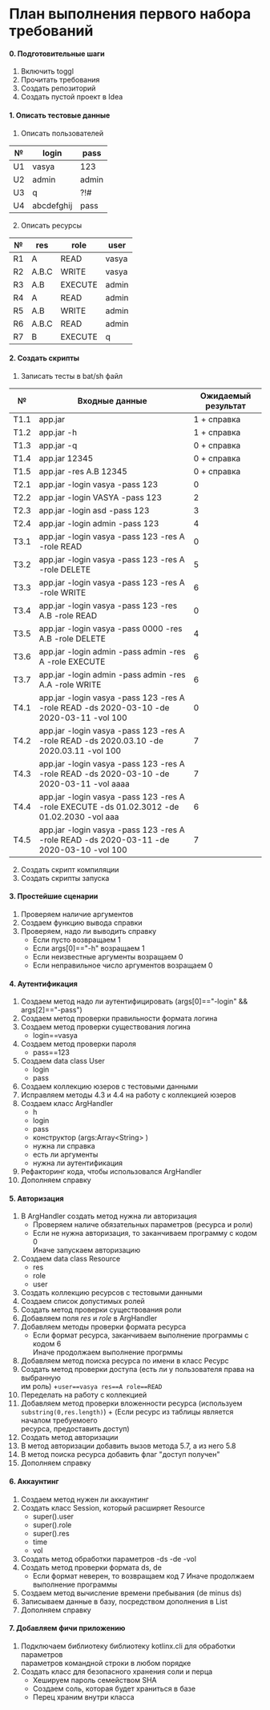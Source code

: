 # План выполнения первого набора требований

#### 0. Подготовительные шаги
1. Включить toggl
2. Прочитать требования
3. Создать репозиторий
4. Создать пустой проект в Idea

#### 1. Описать тестовые данные
1. Описать пользователей  
 
 № | login | pass 
 --- | --- | ---  
 U1 | vasya | 123  
 U2 | admin | admin  
 U3 | q | ?!#  
 U4 | abcdefghij | pass

2. Описать ресурсы  
 
 № | res | role | user
 --- | --- | --- | ---
 R1 | A | READ | vasya
 R2 | A.B.C | WRITE | vasya
 R3 | A.B | EXECUTE | admin
 R4 | A | READ | admin
 R5 | A.B | WRITE | admin
 R6 | A.B.C | READ | admin
 R7 | B | EXECUTE | q
 
#### 2. Создать скрипты
 1. Записать тесты в bat/sh файл
 
 № | Входные данные | Ожидаемый результат
  --- | --- | ---
 T1.1 | app.jar | 1 + справка
 T1.2 | app.jar -h | 1 + справка
 T1.3 | app.jar -q | 0 + справка
 Т1.4 | app.jar 12345 | 0 + справка
 T1.5 | app.jar -res A.B 12345 | 0 + справка
 T2.1 | app.jar -login vasya -pass 123 | 0
 T2.2 | app.jar -login VASYA -pass 123 | 2
 T2.3 | app.jar -login asd -pass 123 | 3
 T2.4 | app.jar -login admin -pass 123 | 4
 T3.1 | app.jar -login vasya -pass 123 -res A -role READ | 0
 T3.2 | app.jar -login vasya -pass 123 -res A -role DELETE | 5
 T3.3 | app.jar -login vasya -pass 123 -res A -role WRITE | 6
 T3.4 | app.jar -login vasya -pass 123 -res A.B -role READ | 0
 T3.5 | app.jar -login vasya -pass 0000 -res A.B -role DELETE | 4
 T3.6 | app.jar -login admin -pass admin -res A -role EXECUTE | 6
 T3.7 | app.jar -login admin -pass admin -res A.A -role WRITE | 6
 T4.1 | app.jar -login vasya -pass 123 -res A -role READ -ds 2020-03-10 -de 2020-03-11 -vol 100 | 0
 T4.2 | app.jar -login vasya -pass 123 -res A -role READ -ds 2020.03.10 -de 2020.03.11 -vol 100 | 7
 T4.3 | app.jar -login vasya -pass 123 -res A -role READ -ds 2020-03-10 -de 2020-03-11 -vol aaaa | 7
 T4.4 | app.jar -login vasya -pass 123 -res A -role EXECUTE -ds 01.02.3012 -de 01.02.2030 -vol aaa | 6
 T4.5 | app.jar -login vasya -pass 123 -res A -role READ -ds 2020-03-11 -de 2020-03-10 -vol 100 | 7
 
 2. Создать скрипт компиляции
 3. Создать скрипты запуска
 
 
 #### 3. Простейшие сценарии
 1. Проверяем наличие аргументов
 2. Создаем функцию вывода справки
 3. Проверяем, надо ли выводить справку 
    + Если пусто возвращаем 1
    + Если args[0]=="-h" возращаем 1
    + Если неизвестные аргументы возращаем 0
    + Если неправильное число аргументов возращаем 0
 
 #### 4. Аутентификация 
 1. Создаем метод надо ли аутентифицировать 
(args[0]=="-login" && args[2]=="-pass")
 2. Создаем метод проверки правильности формата логина
 3. Создаем метод проверки существования логина
     + login==vasya
 4. Создаем метод проверки пароля
     + pass==123
 5. Создаем data class User
     + login
     + pass
 6. Создаем коллекцию юзеров с тестовыми данными
 7. Исправляем методы 4.3 и 4.4 на работу с коллекцией юзеров
 8. Создаем класс ArgHandler
    + h
    + login
    + pass
    + конструктор (args:Array\<String\> )
    + нужна ли справка
    + есть ли аргументы
    + нужна ли аутентификация
 9. Рефакторинг кода, чтобы использовался ArgHandler
 10. Дополняем справку
 
 #### 5. Авторизация
 1. В ArgHandler создать метод нужна ли авторизация
    + Проверяем наличе обязательных параметров (ресурса и роли)
	+ Если не нужна авторизация, то заканчиваем программу с кодом 0  
	Иначе запускаем авторизацию
 3. Создаем data class Resource
    + res
    + role
    + user
 4. Создать коллекцию ресурсов с тестовыми данными
 5. Создаем список допустимых ролей
 6. Создать метод проверки существования роли
 7. Добавляем поля *res* и *role* в ArgHandler
 8. Добавляем методы проверки формата ресурса
    + Если формат ресурса, заканчиваем выполнение программы с кодом 6  
      Иначе продолжаем выполнение прогрммы
 9. Добавляем метод поиска ресурса по имени в класс Ресурс
 10. Создать метод проверки доступа (есть ли у пользователя права на выбранную  
     им роль)
	+`user==vasya res==A role==READ`
 11. Переделать на работу с коллекцией
 12. Добавляем метод проверки вложенности ресурса (используем   
 `substring(0,res.length)`)
	+ (Если ресурс из таблицы является началом требуемоего  
	ресурса, предоставить доступ)
 13. Создать метод авторизации 
 14. В метод авторизации добавить вызов метода 5.7, а из него 5.8
 15. В метод поиска ресурса добавить флаг "доступ получен"
 16. Дополняем справку
 
#### 6. Аккаунтинг
 1. Создаем метод нужен ли аккаунтинг
 2. Создать класс Session, который расширяет Resource
    + super().user
    + super().role
    + super().res
    + time
    + vol
 3. Создать метод обработки параметров -ds -de -vol
 4. Создать метод проверки формата ds, de
    + Если формат неверен, то возвращаем код 7
      Иначе продолжаем выполнение программы
5. Создаем метод вычисление времени пребывания (de minus ds)
6. Записываем данные в базу, посредством дополнения в List<Session>
7. Дополняем справку


 #### 7. Добавляем фичи приложению
 1. Подключаем библиотеку библиотеку kotlinx.cli для обработки параметров  
	параметров командной строки в любом порядке
 2. Создать класс для безопасного хранения соли и перца
    + Хешируем пароль семейством SHA
    + Создаем соль, которая будет храниться в базе
    + Перец храним внутри класса

